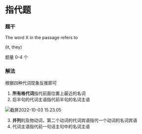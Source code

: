 # 指代题

### 题干

The word X in the passage refers to

(it, they)

题量 0-4 个

### 解法

根据四种代词现象反推即可

1. **所有格代词**指代前面位置上最近的名词
2. 后半句的代词主语指代前半句的名词主语

![截屏2022-10-03 15.23.05](https://xingqiu-tuchuang-1256524210.cos.ap-shanghai.myqcloud.com/3978/%E6%88%AA%E5%B1%8F2022-10-03%2015.23.05.png)

3. **并列**的及物动词，第二个动词的代词宾语指代一个动词的名词宾语
4. 代词主语指代前一句话主句中的名词主语

